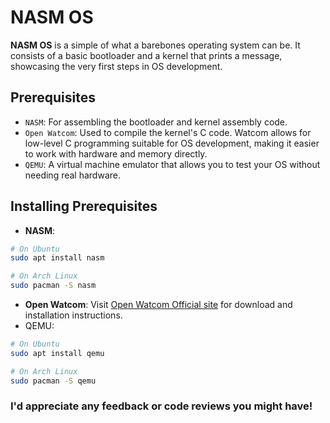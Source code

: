 # NASM OS
**NASM OS** is a simple of what a barebones operating system can be. It consists of a basic bootloader and a kernel that prints a message, showcasing the very first steps in OS development.

## Prerequisites
* `NASM`: For assembling the bootloader and kernel assembly code.
* `Open Watcom`: Used to compile the kernel's C code. Watcom allows for low-level C programming suitable for OS development, making it easier to work with hardware and memory directly.
* `QEMU`: A virtual machine emulator that allows you to test your OS without needing real hardware.

## Installing Prerequisites
* **NASM**:
```bash
# On Ubuntu
sudo apt install nasm
```
```bash
# On Arch Linux
sudo pacman -S nasm
```
* **Open Watcom**: Visit [Open Watcom Official site](https://openwatcom.org/) for download and installation instructions.
* QEMU:
```bash
# On Ubuntu
sudo apt install qemu
```
```bash
# On Arch Linux
sudo pacman -S qemu
```

### I'd appreciate any feedback or code reviews you might have!
